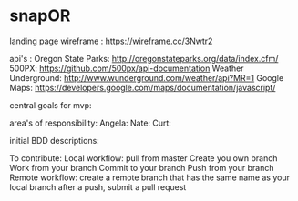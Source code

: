 # snapOR

landing page wireframe : https://wireframe.cc/3Nwtr2

api's : 
	Oregon State Parks: http://oregonstateparks.org/data/index.cfm/ 
	500PX: https://github.com/500px/api-documentation
	Weather Underground: http://www.wunderground.com/weather/api?MR=1
	Google Maps: https://developers.google.com/maps/documentation/javascript/ 

central goals for mvp:

area's of responsibility:
Angela:
Nate:
Curt:

initial BDD descriptions:

To contribute:
	Local workflow:
		pull from master
		Create you own branch
		Work from your branch
		Commit to your branch
		Push from your branch
	Remote workflow:
		create a remote branch that has the same name as your local branch
		after a push, submit a pull request

